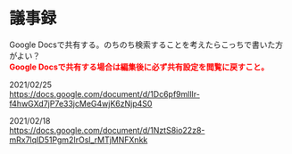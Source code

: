 # 議事録

Google Docsで共有する。のちのち検索することを考えたらこっちで書いた方がよい？  
**<font color="red">Google Docsで共有する場合は編集後に必ず共有設定を閲覧に戻すこと。</font>**

2021/02/25  
https://docs.google.com/document/d/1Dc6pf9mllIr-f4hwGXd7jP7e33jcMeG4wjK6zNjp4S0

2021/02/18  
https://docs.google.com/document/d/1NztS8io22z8-mRx7lqID51Pgm2IrOsl_rMTjMNFXnkk

